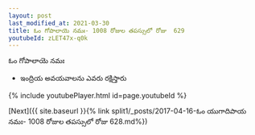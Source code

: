 ```yaml
---
layout: post
last_modified_at: 2021-03-30
title: ఓం గోపాలాయె నమః- 1008 రోజుల తపస్సులో రోజు  629
youtubeId: zLET47x-q0k
---
```

 
 
 ఓం గోపాలాయె నమః  
 
 -  ఇంద్రియ అవయవాలను ఎవరు రక్షిస్తారు 
 
  
 
  
 
 
 
 
 
 


{% include youtubePlayer.html id=page.youtubeId %}
 
[Next]({{ site.baseurl }}{% link  split1/_posts/2017-04-16-ఓం యుగాదిపాయ నమః- 1008 రోజుల తపస్సులో రోజు  628.md%})
 
